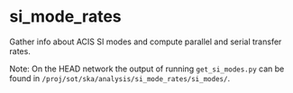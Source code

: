 si_mode_rates
=============

Gather info about ACIS SI modes and compute parallel and serial transfer rates.

Note: On the HEAD network the output of running `get_si_modes.py` can be
found in `/proj/sot/ska/analysis/si_mode_rates/si_modes/`.
